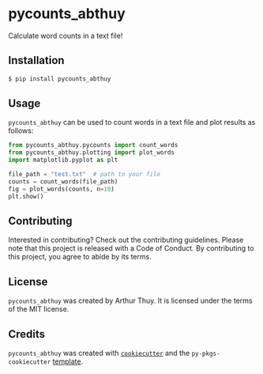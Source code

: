 # pycounts\_abthuy

Calculate word counts in a text file!

## Installation

```bash
$ pip install pycounts_abthuy
```

## Usage

`pycounts_abthuy` can be used to count words in a text file and plot results
as follows:

```python
from pycounts_abthuy.pycounts import count_words
from pycounts_abthuy.plotting import plot_words
import matplotlib.pyplot as plt

file_path = "test.txt"  # path to your file
counts = count_words(file_path)
fig = plot_words(counts, n=10)
plt.show()
```

## Contributing

Interested in contributing? Check out the contributing guidelines. Please note that this project is released with a Code of Conduct. By contributing to this project, you agree to abide by its terms.

## License

`pycounts_abthuy` was created by Arthur Thuy. It is licensed under the terms of the MIT license.

## Credits

`pycounts_abthuy` was created with [`cookiecutter`](https://cookiecutter.readthedocs.io/en/latest/) and the `py-pkgs-cookiecutter` [template](https://github.com/py-pkgs/py-pkgs-cookiecutter).
